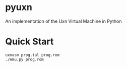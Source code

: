 # pyuxn

An implementation of the Uxn Virtual Machine in Python

# Quick Start
```shell
uxnasm prog.tal prog.rom
./emu.py prog.rom
```
